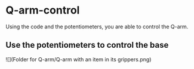 # Q-arm-control
Using the code and the potentiometers, you are able to control the Q-arm.

## Use the potentiometers to control the base
![](Folder for Q-arm/Q-arm with an item in its grippers.png)

